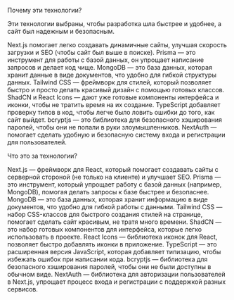 Почему эти технологии?

Эти технологии выбраны, чтобы разработка шла быстрее и удобнее, а сайт был надежным и безопасным.

Next.js помогает легко создавать динамичные сайты, улучшая скорость загрузки и SEO (чтобы сайт был выше в поиске).
Prisma — это инструмент для работы с базой данных, он упрощает написание запросов и делает код чище.
MongoDB — это база данных, которая хранит данные в виде документов, что удобно для гибкой структуры данных.
Tailwind CSS — фреймворк для стилей, который позволяет быстро и просто делать красивый дизайн с помощью готовых классов.
ShadCN и React Icons — дают уже готовые компоненты интерфейса и иконки, чтобы не тратить время на их создание.
TypeScript добавляет проверку типов в код, чтобы легче было ловить ошибки до того, как сайт выйдет.
bcryptjs — это библиотека для безопасного хэширования паролей, чтобы они не попали в руки злоумышленников.
NextAuth — помогает сделать удобную и безопасную систему входа и регистрации для пользователей.

Что это за технологии?

Next.js — фреймворк для React, который помогает создавать сайты с серверной стороной (не только на клиенте) и улучшает SEO.
Prisma — это инструмент, который упрощает работу с базой данных (например, MongoDB), помогая делать запросы к базе быстрее и безопаснее.
MongoDB — это база данных, которая хранит информацию в виде документов, что удобно для гибкой работы с данными.
Tailwind CSS — набор CSS-классов для быстрого создания стилей на странице, помогает сделать сайт красивым, не тратя много времени.
ShadCN — это набор готовых компонентов для интерфейса, которые легко использовать в проекте.
React Icons — библиотека иконок для React, позволяет быстро добавлять иконки в приложение.
TypeScript — это расширенная версия JavaScript, которая добавляет типизацию, чтобы избежать ошибок при написании кода.
bcryptjs — библиотека для безопасного хэширования паролей, чтобы они не были доступны в обычном виде.
NextAuth — библиотека для авторизации пользователей в Next.js, упрощает процесс входа и регистрации с поддержкой разных сервисов.